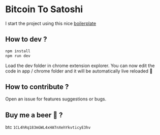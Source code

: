 # Bitcoin To Satoshi
I start the project using this nice [boilerplate](https://github.com/jhen0409/react-chrome-extension-boilerplate)

## How to dev ?
```bash
npm install
npm run dev
```

Load the dev folder in chrome extension explorer.
You can now edit the code in app / chrome folder and it will be automatically live reloaded :tada:

## How to contribute ?
Open an issue for features suggestions or bugs.

## Buy me a beer :beer: ?
btc ```1CL4hRq183mGWL4xHATnXehYkvticyE3hv```
